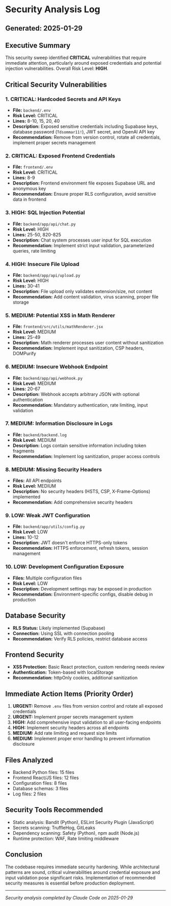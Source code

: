 # Security Analysis Log
## Generated: 2025-01-29

## Executive Summary

This security sweep identified **CRITICAL** vulnerabilities that require immediate attention, particularly around exposed credentials and potential injection vulnerabilities. Overall Risk Level: **HIGH**.

## Critical Security Vulnerabilities

### 1. **CRITICAL: Hardcoded Secrets and API Keys**
- **File:** `backend/.env`
- **Risk Level:** CRITICAL
- **Lines:** 8-10, 15, 20, 40
- **Description:** Exposed sensitive credentials including Supabase keys, database password (`Tdsommar11!`), JWT secret, and OpenAI API key
- **Recommendation:** Remove from version control, rotate all credentials, implement proper secrets management

### 2. **CRITICAL: Exposed Frontend Credentials**
- **File:** `frontend/.env`
- **Risk Level:** CRITICAL
- **Lines:** 8-9
- **Description:** Frontend environment file exposes Supabase URL and anonymous key
- **Recommendation:** Ensure proper RLS configuration, avoid sensitive data in frontend

### 3. **HIGH: SQL Injection Potential**
- **File:** `backend/app/api/chat.py`
- **Risk Level:** HIGH
- **Lines:** 25-50, 820-825
- **Description:** Chat system processes user input for SQL execution
- **Recommendation:** Implement strict input validation, parameterized queries, rate limiting

### 4. **HIGH: Insecure File Upload**
- **File:** `backend/app/api/upload.py`
- **Risk Level:** HIGH
- **Lines:** 30-41
- **Description:** File upload only validates extension/size, not content
- **Recommendation:** Add content validation, virus scanning, proper file storage

### 5. **MEDIUM: Potential XSS in Math Renderer**
- **File:** `frontend/src/utils/mathRenderer.jsx`
- **Risk Level:** MEDIUM
- **Lines:** 25-49
- **Description:** Math renderer processes user content without sanitization
- **Recommendation:** Implement input sanitization, CSP headers, DOMPurify

### 6. **MEDIUM: Insecure Webhook Endpoint**
- **File:** `backend/app/api/webhook.py`
- **Risk Level:** MEDIUM
- **Lines:** 20-67
- **Description:** Webhook accepts arbitrary JSON with optional authentication
- **Recommendation:** Mandatory authentication, rate limiting, input validation

### 7. **MEDIUM: Information Disclosure in Logs**
- **File:** `backend/backend.log`
- **Risk Level:** MEDIUM
- **Description:** Logs contain sensitive information including token fragments
- **Recommendation:** Implement log sanitization, proper access controls

### 8. **MEDIUM: Missing Security Headers**
- **Files:** All API endpoints
- **Risk Level:** MEDIUM
- **Description:** No security headers (HSTS, CSP, X-Frame-Options) implemented
- **Recommendation:** Add comprehensive security headers

### 9. **LOW: Weak JWT Configuration**
- **File:** `backend/app/utils/config.py`
- **Risk Level:** LOW
- **Lines:** 10-12
- **Description:** JWT doesn't enforce HTTPS-only tokens
- **Recommendation:** HTTPS enforcement, refresh tokens, session management

### 10. **LOW: Development Configuration Exposure**
- **Files:** Multiple configuration files
- **Risk Level:** LOW
- **Description:** Development settings may be exposed in production
- **Recommendation:** Environment-specific configs, disable debug in production

## Database Security
- **RLS Status:** Likely implemented (Supabase)
- **Connection:** Using SSL with connection pooling
- **Recommendation:** Verify RLS policies, restrict database access

## Frontend Security
- **XSS Protection:** Basic React protection, custom rendering needs review
- **Authentication:** Token-based with localStorage
- **Recommendation:** httpOnly cookies, additional sanitization

## Immediate Action Items (Priority Order)

1. **URGENT:** Remove `.env` files from version control and rotate all exposed credentials
2. **URGENT:** Implement proper secrets management system
3. **HIGH:** Add comprehensive input validation to all user-facing endpoints
4. **HIGH:** Implement security headers across all endpoints
5. **MEDIUM:** Add rate limiting and request size limits
6. **MEDIUM:** Implement proper error handling to prevent information disclosure

## Files Analyzed
- Backend Python files: 15 files
- Frontend React/JS files: 12 files
- Configuration files: 8 files
- Database schemas: 3 files
- Log files: 2 files

## Security Tools Recommended
- Static analysis: Bandit (Python), ESLint Security Plugin (JavaScript)
- Secrets scanning: TruffleHog, GitLeaks
- Dependency scanning: Safety (Python), npm audit (Node.js)
- Runtime protection: WAF, Rate limiting middleware

## Conclusion
The codebase requires immediate security hardening. While architectural patterns are sound, critical vulnerabilities around credential exposure and input validation pose significant risks. Implementation of recommended security measures is essential before production deployment.

---
*Security analysis completed by Claude Code on 2025-01-29*